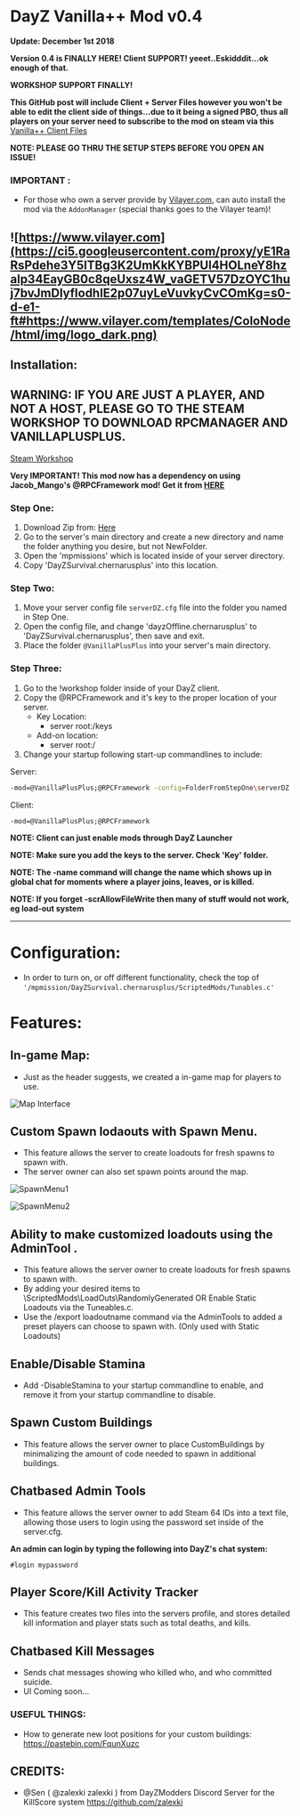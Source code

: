 
# DayZ Vanilla++ Mod v0.4

**Update: December 1st 2018**

**Version 0.4 is FINALLY HERE! Client SUPPORT! yeeet..Eskidddit...ok enough of that.**

**WORKSHOP SUPPORT FINALLY!** 

**This GitHub post will include Client + Server Files however you won't be able to edit the client side of things...due to it being a signed PBO, thus all players on your server need to subscribe to the mod on steam via this** [Vanilla++ Client Files](https://steamcommunity.com/sharedfiles/filedetails/?id=1578593068) 

**NOTE: PLEASE GO THRU THE SETUP STEPS BEFORE YOU OPEN AN ISSUE!**

### IMPORTANT :
- For those who own a server provide by [Vilayer.com](https://www.Vilayer.com), can auto install the mod via the `AddonManager` (special thanks goes to the Vilayer team)!

![https://www.vilayer.com](https://ci5.googleusercontent.com/proxy/yE1RaRsPdehe3Y5lTBg3K2UmKkKYBPUl4HOLneY8hzalp34EayGB0c8qeUxsz4W_vaGETV57DzOYC1huj7bvJmDlyfIodhIE2p07uyLeVuvkyCvCOmKg=s0-d-e1-ft#https://www.vilayer.com/templates/ColoNode/html/img/logo_dark.png)
-
## Installation: 

## WARNING: IF YOU ARE JUST A PLAYER, AND NOT A HOST, PLEASE GO TO THE STEAM WORKSHOP TO DOWNLOAD RPCMANAGER AND VANILLAPLUSPLUS.
[Steam Workshop](https://steamcommunity.com/sharedfiles/filedetails/?id=1578593068)

**Very IMPORTANT! This mod now has a dependency on using Jacob_Mango's @RPCFramework mod! Get it from [HERE](https://steamcommunity.com/sharedfiles/filedetails/?id=1559212036)**

### Step One:
1. Download Zip from: [Here](https://github.com/Da0ne/DZMods/archive/master.zip)
2. Go to the server's main directory and create a new directory and name the folder anything you desire, but not NewFolder.
3. Open the 'mpmissions' which is located inside of your server directory.
4. Copy 'DayZSurvival.chernarusplus' into this location.

### Step Two:
1. Move your server config file ```serverDZ.cfg``` file into the folder you named in Step One.
2. Open the config file, and change 'dayzOffline.chernarusplus' to 'DayZSurvival.chernarusplus', then save and exit.
3. Place the folder ```@VanillaPlusPlus``` into your server's main directory.

### Step Three:
1. Go to the !workshop folder inside of your DayZ client.
2. Copy the @RPCFramework and it's key to the proper location of your server. 
    - Key Location:
      - server root:/keys 
    - Add-on location:
      - server root:/
3. Change your startup following start-up commandlines to include:

Server:
```bash
-mod=@VanillaPlusPlus;@RPCFramework -config=FolderFromStepOne\serverDZ.cfg -profiles=FolderFromStepOne -name=myServerName -scrAllowFileWrite
```

Client:
```
-mod=@VanillaPlusPlus;@RPCFramework
```

**NOTE: Client can just enable mods through DayZ Launcher**

**NOTE: Make sure you add the keys to the server. Check 'Key' folder.**

**NOTE: The -name command will change the name which shows up in global chat for moments where a player joins, leaves, or is killed.**

**NOTE: If you forget -scrAllowFileWrite then many of stuff would not work, eg load-out system**

---

# Configuration:
- In order to turn on, or off different functionality, check the top of ``'/mpmission/DayZSurvival.chernarusplus/ScriptedMods/Tunables.c'``

# Features:

## In-game Map:
- Just as the header suggests, we created a in-game map for players to use.

![Map Interface](https://steamuserimages-a.akamaihd.net/ugc/963104528643221326/D74C7BB2CA2891C951869C679F3F4D13DE177E69/?interpolation=lanczos-none&output-format=jpeg&output-quality=95&fit=inside%7C637%3A358&composite-to=*,*%7C637%3A358&background-color=black)

## Custom Spawn lodaouts with Spawn Menu.
- This feature allows the server to create loadouts for fresh spawns to spawn with.
- The server owner can also set spawn points around the map.

![SpawnMenu1](https://steamuserimages-a.akamaihd.net/ugc/963104528643225571/1E0C1137F9E62FBD7DC52D8F23E5FA104F733EF3/?interpolation=lanczos-none&output-format=jpeg&output-quality=95&fit=inside%7C637%3A358&composite-to=*,*%7C637%3A358&background-color=black)

![SpawnMenu2](https://steamuserimages-a.akamaihd.net/ugc/963104528643226368/2133CEF77A50687271E10F26C591B865226EAD53/?interpolation=lanczos-none&output-format=jpeg&output-quality=95&fit=inside%7C637%3A358&composite-to=*,*%7C637%3A358&background-color=black)

## Ability to make customized loadouts using the AdminTool .
- This feature allows the server owner to create loadouts for fresh spawns to spawn with. 
- By adding your desired items to \ScriptedMods\LoadOuts\RandomlyGenerated OR Enable Static Loadouts via the Tuneables.c.
- Use the /export loadoutname command via the AdminTools to added a preset players can choose to spawn with. (Only used with Static Loadouts)

## Enable/Disable Stamina
- Add -DisableStamina to your startup commandline to enable, and remove it from your startup commandline to disable.

## Spawn Custom Buildings
- This feature allows the server owner to place CustomBuildings by minimalizing the amount of code needed to spawn in additional buildings.

## Chatbased Admin Tools
- This feature allows the server owner to add Steam 64 IDs into a text file, allowing those users to login using the password set inside of the server.cfg.

**An admin can login by typing the following into DayZ's chat system:**
```
#login mypassword
```

## Player Score/Kill Activity Tracker
- This feature creates two files into the servers profile, and stores detailed kill information and player stats such as total deaths, and kills.

## Chatbased Kill Messages
- Sends chat messages showing who killed who, and who committed suicide.
- UI Coming soon...

### USEFUL THINGS:
- How to generate new loot positions for your custom buildings: https://pastebin.com/FqunXuzc

## CREDITS:
- @Sen ( @zalexki zalexki ) from DayZModders Discord Server for the KillScore system https://github.com/zalexki
